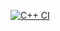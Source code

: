 [![C++ CI](https://github.com/avankineni/ColorPalette/actions/workflows/work.yml/badge.svg)](https://github.com/avankineni/ColorPalette/actions/workflows/work.yml)
